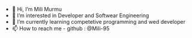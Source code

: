 - 👋 Hi, I’m Mili Murmu
- 👀 I’m interested in Developer and Softwear Engineering
- 🌱 I’m currently learning competetive programming and wed developer
- 📫 How to reach me - github : @Mili-95

<!---
Mili-95/Mili-95 is a ✨ special ✨ repository because its `README.md` (this file) appears on your GitHub profile.
You can click the Preview link to take a look at your changes.
--->
